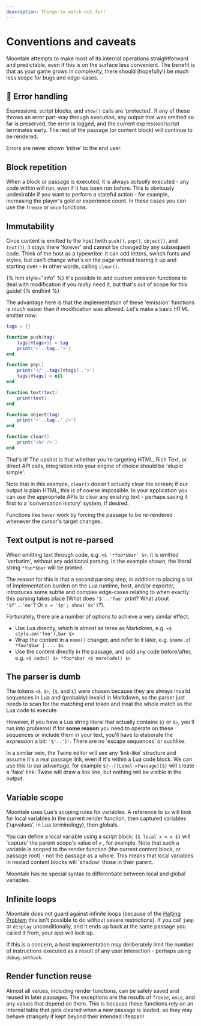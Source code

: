 ```yaml
---
description: Things to watch out for!
---
```


# Conventions and caveats

Moontale attempts to make most of its internal operations straightforward and predictable, even if this is on the surface less convenient. The benefit is that as your game grows in complexity, there should \(hopefully!\) be much less scope for bugs and edge-cases.

## 🚧 Error handling

Expressions, script blocks, and `show()` calls are 'protected'. If any of these throws an error part-way through execution, any output that was emitted so far is preserved, the error is logged, and the current expression/script terminates early. The rest of the passage \(or content block\) will continue to be rendered.

Errors are never shown 'inline' to the end user.

## Block repetition

When a block or passage is executed, it is always _actually_ executed - any code within will run, even if it has been run before. This is obviously undesirable if you want to perform a stateful action - for example, increasing the player's gold or experience count. In these cases you can use the `freeze` or `once` functions.

## Immutability

Once content is emitted to the host \(with `push()`, `pop()`, `object()`, and `text()`\), it stays there 'forever' and cannot be changed by any subsequent code. Think of the host as a typewriter: it can add letters, switch fonts and styles, but can't change what's on the page without tearing it up and starting over - in other words, calling `clear()`.

{% hint style="info" %}
It's possible to add custom emission functions to deal with modification if you _really_ need it, but that's out of scope for this guide!
{% endhint %}

The advantage here is that the implementation of these 'emission' functions is _much_ easier than if modification was allowed. Let's make a basic HTML emitter now:

```lua
tags = {}

function push(tag)
    tags[#tags+1] = tag
    print('<'..tag..'>')
end

function pop()
    print('</'..tags[#tags]..'>')
    tags[#tags] = nil
end

function text(text)
    print(text)
end

function object(tag)
    print('<'..tag..' />')
end

function clear()
    print('<hr />')
end
```

That's it! The upshot is that whether you're targeting HTML, Rich Text, or direct API calls, integration into your engine of choice should be 'stupid simple'.

Note that in this example, `clear()` doesn't actually clear the screen; if our output is plain HTML, this is of course impossible. In your application you can use the appropriate APIs to clear any existing text - perhaps saving it first to a 'conversation history' system, if desired.

Functions like `hover` work by forcing the passage to be re-rendered whenever the cursor's target changes.

## Text output is not re-parsed

When emitting text through code, e.g. `<$ '*foo*$bar' $>`, it is emitted 'verbatim', without any additional parsing. In the example shown, the literal string `*foo*$bar` will be printed.

The reason for this is that a second parsing step, in addition to placing a lot of implementation burden on the Lua runtime, host, and/or exporter, introduces some subtle and complex edge-cases relating to _when_ exactly this parsing takes place \(What does `'$'..'foo'` print? What about `'$f'..'oo'`? Or `x = '$y'; show('$x')`?\).

Fortunately, there are a number of options to achieve a very similar effect:

* Use Lua directly, which is almost as terse as Markdown, e.g. `<$ style.em('foo'),bar $>`
* Wrap the content in a `name[]` changer, and refer to it later, e.g. `$name.x[ *foo*$bar ] ... $x`
* Use the content directly in the passage, and add any code before/after, e.g. `<$ code() $> *foo*$bar <$ moreCode() $>`

## The parser is dumb

The tokens `<$`, `$>`, `{$`, and `$}` were chosen because they are always invalid sequences in Lua and \(probably\) invalid in Markdown, so the parser just needs to scan for the matching end token and treat the whole match as the Lua code to execute.

However, if you have a Lua string literal that actually contains `$}` or `$>`, you'll run into problems! If for **some reason** you need to operate on these sequences or include them in your text, you'll have to elaborate the expression a bit: `'$'..'}'`. There are no 'escape sequences' or suchlike.

In a similar vein, the Twine editor will see any 'link-like' structure and assume it's a real passage link, even if it's within a Lua code block. We can use this to our advantage, for example `${--[[Label->Passage]]$}` will create a 'fake' link: Twine will draw a link line, but nothing will be visible in the output.

## Variable scope

Moontale uses Lua's scoping rules for variables. A reference to `$x` will look for local variables in the current render function, then captured variables \('upvalues', in Lua terminology\), then globals.

You can define a local variable using a script block: `{$ local x = x $}` will 'capture' the parent scope's value of `x` , for example. Note that such a variable is scoped to the render function \(the current content block, or passage root\) - not the passage as a whole. This means that local variables in nested content blocks will 'shadow' those in their parent.

Moontale has no special syntax to differentiate between local and global variables.

## Infinite loops

Moontale does not guard against infinite loops \(because of the [Halting Problem](https://en.wikipedia.org/wiki/Halting_problem) this isn't possible to do without severe restrictions\). If you call `jump` or `display` unconditionally, and it ends up back at the same passage you called it from, your app will lock up.

If this is a concern, a host implementation may deliberately limit the number of instructions executed as a result of any user interaction - perhaps using `debug.sethook`.

## Render function reuse

Almost all values, including render functions, can be safely saved and reused in later passages. The exceptions are the results of `freeze`, `once`, and any values that depend on them. This is because these functions rely on an internal table that gets cleared when a new passage is loaded, so they may behave strangely if kept beyond their intended lifespan!



